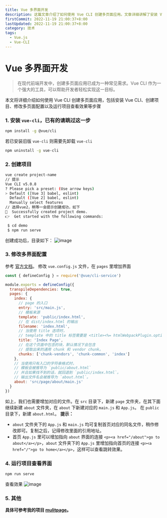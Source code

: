 ```yaml
---
title: Vue 多界面开发
description: 这篇文章介绍了如何使用 Vue CLI 创建多页面应用。文章详细讲解了安装 Vue CLI、创建项目、修改多页面配置、运行项目查看效果等步骤，并提供了相应的代码示例和配置文件修改方法。
firstCommit: 2022-11-19 21:00:37+8:00
lastUpdated: 2022-11-19 21:00:37+8:00
category: 技术
tags:
  - Vue.js
  - Vue-CLI
---
```


# Vue 多界面开发

> 在现代前端开发中，创建多页面应用已成为一种常见需求。Vue CLI 作为一个强大的工具，可以帮助开发者轻松实现这一目标。

本文将详细介绍如何使用 Vue CLI 创建多页面应用，包括安装 Vue CLI、创建项目、修改多页面配置以及运行项目查看效果等步骤

### 1. 安装 `vue-cli`，已有的请跳过这一步

```bash
npm install -g @vue/cli
```

若已安装旧版 `vue-cli` 则需要先卸载 `vue-cli`

```bash
npm uninstall -g vue-cli
```

### 2. 创建项目

```bash
vue create project-name
// 提示
Vue CLI v5.0.8
? Please pick a preset: (Use arrow keys)
> Default ([Vue 3] babel, eslint)
  Default ([Vue 2] babel, eslint)
  Manually select features
// 选择vue2，稍等一会提示创建成功，如下
🎉  Successfully created project demo.
👉  Get started with the following commands:

 $ cd demo
 $ npm run serve
```

创建成功后，目录如下：
![image](https://www.helloimg.com/i/2024/12/31/6773c4341985d.jpg)

### 3. 修改多界面配置

参考 [官方文档](https://cli.vuejs.org/zh/config/#pages)。
修改 `vue.config.js` 文件，在 `pages` 里增加界面

```js
const { defineConfig } = require('@vue/cli-service')

module.exports = defineConfig({
  transpileDependencies: true,
  pages: {
    index: {
      // page 的入口
      entry: 'src/main.js',
      // 模板来源
      template: 'public/index.html',
      // 在 dist/index.html 的输出
      filename: 'index.html',
      // 当使用 title 选项时，
      // template 中的 title 标签需要是 <title><%= htmlWebpackPlugin.options.title %></title>
      title: 'Index Page',
      // 在这个页面中包含的块，默认情况下会包含
      // 提取出来的通用 chunk 和 vendor chunk。
      chunks: ['chunk-vendors', 'chunk-common', 'index']
    },
    // 当使用只有入口的字符串格式时，
    // 模板会被推导为 `public/about.html`
    // 并且如果找不到的话，就回退到 `public/index.html`。
    // 输出文件名会被推导为 `about.html`。
    about: 'src/page/about/main.js'
  }
})
```

如上，我们也需要增加对应的文件。在 `src` 目录下，新建 `page` 文件夹，在其下面继续新建 `about` 文件夹，在 `about` 下新建对应的 `main.js` 和 `App.js`。
在 `public` 目录下，新建 `about.html`。
**提示：**

- `about` 文件夹下的 `App.js` 和 `main.js` 均可复制首页对应的同名文件，稍作修改即可。复制之后，记得修改里面的引用地址。
- 首页 `App.js` 里可以增加指向 `about` 界面的连接 `<p><a href="/about">go to about</a></p>`，`about` 文件夹下的 `App.js` 里增加指向首页的连接 `<p><a href="/">go to home</a></p>`，这样可以查看跳转效果。

### 4. 运行项目查看界面

```bash
npm run serve
```

查看效果
![image](https://www.helloimg.com/i/2024/12/31/6773c4335a528.gif)

### 5. 其他

**具体可参考我的项目 [mulitpage](https://github.com/weizwz/mulitpage)。**
